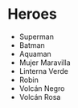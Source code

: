 # Heroes

* Superman
* Batman
* Aquaman
* Mujer Maravilla
* Linterna Verde
* Robin
* Volcán Negro
* Volcán Rosa
